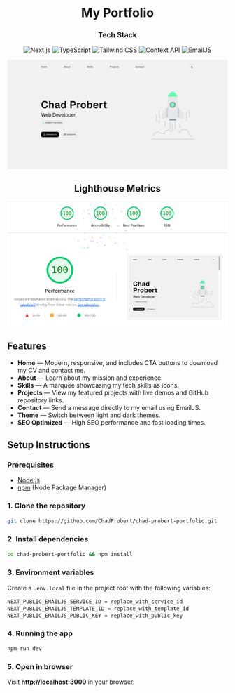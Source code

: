 <div align="center">

# My Portfolio

### Tech Stack


![Next.js](https://img.shields.io/badge/Next.js-000000?style=for-the-badge&logo=next.js&logoColor=fff)
![TypeScript](https://img.shields.io/badge/TypeScript-007ACC?style=for-the-badge&logo=typescript&logoColor=fff)
![Tailwind CSS](https://img.shields.io/badge/Tailwind_CSS-38B2AC?style=for-the-badge&logo=tailwind-css&logoColor=fff)
![Context API](https://img.shields.io/badge/Context_API-000000?style=for-the-badge&logo=react&logoColor=fff)
![EmailJS](https://img.shields.io/badge/EmailJS-000000?style=for-the-badge&logo=emailjs&logoColor=fff)

![My Portfolio](public/my-portfolio.png)

## Lighthouse Metrics

![Lighthouse Report](public/lighthouse-report.png)

</div>

## Features

- **Home** — Modern, responsive, and includes CTA buttons to download my CV and contact me.
- **About** — Learn about my mission and experience.
- **Skills** — A marquee showcasing my tech skills as icons.
- **Projects** — View my featured projects with live demos and GitHub repository links.
- **Contact** — Send a message directly to my email using EmailJS.
- **Theme** — Switch between light and dark themes.
- **SEO Optimized** — High SEO performance and fast loading times.

## Setup Instructions

### Prerequisites
- [Node.js](https://nodejs.org/)
- [npm](https://www.npmjs.com/) (Node Package Manager)


### 1. Clone the repository
```bash
git clone https://github.com/ChadProbert/chad-probert-portfolio.git
```

### 2. Install dependencies
```bash
cd chad-probert-portfolio && npm install
```

### 3. Environment variables

Create a `.env.local` file in the project root with the following variables:

```env
NEXT_PUBLIC_EMAILJS_SERVICE_ID = replace_with_service_id
NEXT_PUBLIC_EMAILJS_TEMPLATE_ID = replace_with_template_id
NEXT_PUBLIC_EMAILJS_PUBLIC_KEY = replace_with_public_key
```

### 4. Running the app
```bash
npm run dev
```

### 5. Open in browser
Visit **[http://localhost:3000](http://localhost:3000)** in your browser.
